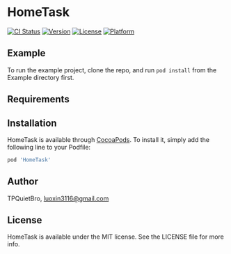 # HomeTask

[![CI Status](http://img.shields.io/travis/TPQuietBro/HomeTask.svg?style=flat)](https://travis-ci.org/TPQuietBro/HomeTask)
[![Version](https://img.shields.io/cocoapods/v/HomeTask.svg?style=flat)](http://cocoapods.org/pods/HomeTask)
[![License](https://img.shields.io/cocoapods/l/HomeTask.svg?style=flat)](http://cocoapods.org/pods/HomeTask)
[![Platform](https://img.shields.io/cocoapods/p/HomeTask.svg?style=flat)](http://cocoapods.org/pods/HomeTask)

## Example

To run the example project, clone the repo, and run `pod install` from the Example directory first.

## Requirements

## Installation

HomeTask is available through [CocoaPods](http://cocoapods.org). To install
it, simply add the following line to your Podfile:

```ruby
pod 'HomeTask'
```

## Author

TPQuietBro, luoxin3116@gmail.com

## License

HomeTask is available under the MIT license. See the LICENSE file for more info.
